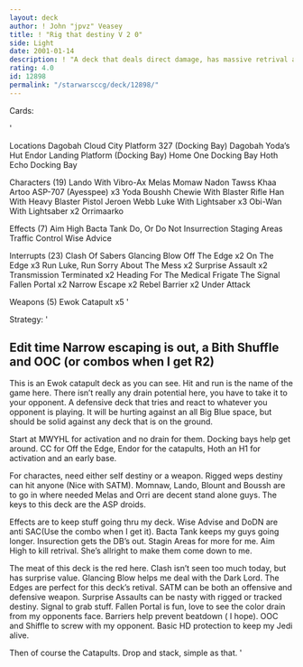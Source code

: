 ```yaml
---
layout: deck
author: ! John "jpvz" Veasey
title: ! "Rig that destiny V 2 0"
side: Light
date: 2001-01-14
description: ! "A deck that deals direct damage, has massive retrival and should be able to hang with any deck"
rating: 4.0
id: 12898
permalink: "/starwarsccg/deck/12898/"
---
```

Cards: 

'


Locations
Dagobah
Cloud City Platform 327 (Docking Bay)
Dagobah Yoda’s Hut
Endor Landing Platform (Docking Bay)
Home One Docking Bay
Hoth Echo Docking Bay

Characters (19)
Lando With Vibro-Ax
Melas
Momaw Nadon
Tawss Khaa
Artoo
ASP-707 (Ayesspee)  x3
Yoda
Boushh
Chewie With Blaster Rifle
Han With Heavy Blaster Pistol
Jeroen Webb
Luke With Lightsaber  x3
Obi-Wan With Lightsaber  x2
Orrimaarko

Effects (7)
Aim High
Bacta Tank
Do, Or Do Not
Insurrection
Staging Areas
Traffic Control
Wise Advice

Interrupts (23)
Clash Of Sabers
Glancing Blow
Off The Edge  x2
On The Edge  x3
Run Luke, Run
Sorry About The Mess  x2
Surprise Assault  x2
Transmission Terminated  x2
Heading For The Medical Frigate
The Signal
Fallen Portal  x2
Narrow Escape  x2
Rebel Barrier  x2
Under Attack

Weapons (5)
Ewok Catapult  x5
'

Strategy: '

Edit time Narrow escaping is out, a Bith Shuffle and OOC (or combos when I get R2)
-------------------------------------------------


This is an Ewok catapult deck as you can see. Hit and run is the name of the game here. There isn’t really any drain potential here, you have to take it to your opponent. A defensive deck that tries and react to whatever you opponent is playing. It will be hurting against an all Big Blue space, but should be solid against any deck that is on the ground.

Start at MWYHL for activation and no drain for them. Docking bays help get around. CC for Off the Edge, Endor for the catapults, Hoth an H1 for activation and an early base.

For charactes, need either self destiny or a weapon. Rigged weps destiny can hit anyone (Nice with SATM). Momnaw, Lando, Blount and Boussh are to go in where needed Melas and Orri are decent stand alone guys. The keys to this deck are the ASP droids.

Effects are to keep stuff going thru my deck. Wise Advise and DoDN are anti SAC(Use the combo when I get it). Bacta Tank keeps my guys going longer. Insurection gets the DB’s out. Stagin Areas for more for me. Aim High to kill retrival. She’s allright to make them come down to me.

The meat of this deck is the red here.	Clash isn’t seen too much today, but has surprise value. Glancing Blow helps me deal with the Dark Lord. The Edges are perfect for this deck’s retival. SATM can be both an offensive and defensive weapon. Surprise Assaults can be nasty with rigged or tracked destiny. Signal to grab stuff. Fallen Portal is fun, love to see the color drain from my opponents face. Barriers help prevent beatdown ( I hope). OOC and Shiffle to screw with my opponent. Basic HD protection to keep my Jedi alive.

Then of course the Catapults. Drop and stack, simple as that.
'
